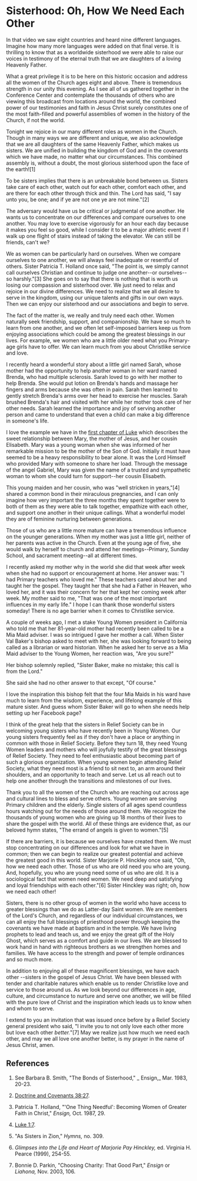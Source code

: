 # Sisterhood: Oh, How We Need Each Other

In that video we saw eight countries and heard nine different languages.
Imagine how many more languages were added on that final verse. It is
thrilling to know that as a worldwide sisterhood we were able to raise our
voices in testimony of the eternal truth that we are daughters of a loving
Heavenly Father.

What a great privilege it is to be here on this historic occasion and address
all the women of the Church ages eight and above. There is tremendous strength
in our unity this evening. As I see all of us gathered together in the
Conference Center and contemplate the thousands of others who are viewing this
broadcast from locations around the world, the combined power of our
testimonies and faith in Jesus Christ surely constitutes one of the most
faith-filled and powerful assemblies of women in the history of the Church, if
not the world.

Tonight we rejoice in our many different roles as women in the Church. Though
in many ways we are different and unique, we also acknowledge that we are all
daughters of the same Heavenly Father, which makes us sisters. We are unified
in building the kingdom of God and in the covenants which we have made, no
matter what our circumstances. This combined assembly is, without a doubt, the
most glorious sisterhood upon the face of the earth![1]

To be sisters implies that there is an unbreakable bond between us. Sisters
take care of each other, watch out for each other, comfort each other, and are
there for each other through thick and thin. The Lord has said, "I say unto
you, be one; and if ye are not one ye are not mine."[2]

The adversary would have us be critical or judgmental of one another. He wants
us to concentrate on our differences and compare ourselves to one another. You
may love to exercise vigorously for an hour each day because it makes you feel
so good, while I consider it to be a major athletic event if I walk up one
flight of stairs instead of taking the elevator. We can still be friends,
can't we?

We as women can be particularly hard on ourselves. When we compare ourselves
to one another, we will always feel inadequate or resentful of others. Sister
Patricia T. Holland once said, "The point is, we simply cannot call ourselves
Christian and continue to judge one another--or ourselves--so harshly."[3] She
goes on to say that there is nothing that is worth us losing our compassion
and sisterhood over. We just need to relax and rejoice in our divine
differences. We need to realize that we all desire to serve in the kingdom,
using our unique talents and gifts in our own ways. Then we can enjoy our
sisterhood and our associations and begin to serve.

The fact of the matter is, we really and truly need each other. Women
naturally seek friendship, support, and companionship. We have so much to
learn from one another, and we often let self-imposed barriers keep us from
enjoying associations which could be among the greatest blessings in our
lives. For example, we women who are a little older need what you Primary-age
girls have to offer. We can learn much from you about Christlike service and
love.

I recently heard a wonderful story about a little girl named Sarah, whose
mother had the opportunity to help another woman in her ward named Brenda, who
had multiple sclerosis. Sarah loved to go with her mother to help Brenda. She
would put lotion on Brenda's hands and massage her fingers and arms because
she was often in pain. Sarah then learned to gently stretch Brenda's arms over
her head to exercise her muscles. Sarah brushed Brenda's hair and visited with
her while her mother took care of her other needs. Sarah learned the
importance and joy of serving another person and came to understand that even
a child can make a big difference in someone's life.

I love the example we have in the [first chapter of
Luke](https://www.lds.org/scriptures/nt/luke/1?lang=eng) which describes the
sweet relationship between Mary, the mother of Jesus, and her cousin
Elisabeth. Mary was a young woman when she was informed of her remarkable
mission to be the mother of the Son of God. Initially it must have seemed to
be a heavy responsibility to bear alone. It was the Lord Himself who provided
Mary with someone to share her load. Through the message of the angel Gabriel,
Mary was given the name of a trusted and sympathetic woman to whom she could
turn for support--her cousin Elisabeth.

This young maiden and her cousin, who was "well stricken in years,"[4] shared
a common bond in their miraculous pregnancies, and I can only imagine how very
important the three months they spent together were to both of them as they
were able to talk together, empathize with each other, and support one another
in their unique callings. What a wonderful model they are of feminine
nurturing between generations.

Those of us who are a little more mature can have a tremendous influence on
the younger generations. When my mother was just a little girl, neither of her
parents was active in the Church. Even at the young age of five, she would
walk by herself to church and attend her meetings--Primary, Sunday School, and
sacrament meeting--all at different times.

I recently asked my mother why in the world she did that week after week when
she had no support or encouragement at home. Her answer was: "I had Primary
teachers who loved me." These teachers cared about her and taught her the
gospel. They taught her that she had a Father in Heaven, who loved her, and it
was their concern for her that kept her coming week after week. My mother said
to me, "That was one of the most important influences in my early life." I
hope I can thank those wonderful sisters someday! There is no age barrier when
it comes to Christlike service.

A couple of weeks ago, I met a stake Young Women president in California who
told me that her 81-year-old mother had recently been called to be a Mia Maid
adviser. I was so intrigued I gave her mother a call. When Sister Val Baker's
bishop asked to meet with her, she was looking forward to being called as a
librarian or ward historian. When he asked her to serve as a Mia Maid adviser
to the Young Women, her reaction was, "Are you sure?"

Her bishop solemnly replied, "Sister Baker, make no mistake; this call is from
the Lord."

She said she had no other answer to that except, "Of course."

I love the inspiration this bishop felt that the four Mia Maids in his ward
have much to learn from the wisdom, experience, and lifelong example of this
mature sister. And guess whom Sister Baker will go to when she needs help
setting up her Facebook page?

I think of the great help that the sisters in Relief Society can be in
welcoming young sisters who have recently been in Young Women. Our young
sisters frequently feel as if they don't have a place or anything in common
with those in Relief Society. Before they turn 18, they need Young Women
leaders and mothers who will joyfully testify of the great blessings of Relief
Society. They need to feel enthusiastic about becoming part of such a glorious
organization. When young women begin attending Relief Society, what they need
most is a friend to sit next to, an arm around their shoulders, and an
opportunity to teach and serve. Let us all reach out to help one another
through the transitions and milestones of our lives.

Thank you to all the women of the Church who are reaching out across age and
cultural lines to bless and serve others. Young women are serving Primary
children and the elderly. Single sisters of all ages spend countless hours
watching out for the needs of those around them. We recognize the thousands of
young women who are giving up 18 months of their lives to share the gospel
with the world. All of these things are evidence that, as our beloved hymn
states, "The errand of angels is given to women."[5]

If there are barriers, it is because we ourselves have created them. We must
stop concentrating on our differences and look for what we have in common;
then we can begin to realize our greatest potential and achieve the greatest
good in this world. Sister Marjorie P. Hinckley once said, "Oh, how we need
each other. Those of us who are old need you who are young. And, hopefully,
you who are young need some of us who are old. It is a sociological fact that
women need women. We need deep and satisfying and loyal friendships with each
other."[6] Sister Hinckley was right; oh, how we need each other!

Sisters, there is no other group of women in the world who have access to
greater blessings than we do as Latter-day Saint women. We are members of the
Lord's Church, and regardless of our individual circumstances, we can all
enjoy the full blessings of priesthood power through keeping the covenants we
have made at baptism and in the temple. We have living prophets to lead and
teach us, and we enjoy the great gift of the Holy Ghost, which serves as a
comfort and guide in our lives. We are blessed to work hand in hand with
righteous brothers as we strengthen homes and families. We have access to the
strength and power of temple ordinances and so much more.

In addition to enjoying all of these magnificent blessings, we have each other
--sisters in the gospel of Jesus Christ. We have been blessed with tender and
charitable natures which enable us to render Christlike love and service to
those around us. As we look beyond our differences in age, culture, and
circumstance to nurture and serve one another, we will be filled with the pure
love of Christ and the inspiration which leads us to know when and whom to
serve.

I extend to you an invitation that was issued once before by a Relief Society
general president who said, "I invite you to not only love each other more but
love each other _better._"[7] May we realize just how much we need each other,
and may we all love one another better, is my prayer in the name of Jesus
Christ, amen.

## References

  1.  See Barbara B. Smith, "The Bonds of Sisterhood," _ Ensign,_ Mar. 1983, 20-23.

  2.   [Doctrine and Covenants 38:27](https://www.lds.org/scriptures/dc-testament/dc/38.27?lang=eng#26).

  3.  Patricia T. Holland, "'One Thing Needful': Becoming Women of Greater Faith in Christ," _Ensign,_ Oct. 1987, 29.

  4.   [Luke 1:7](https://www.lds.org/scriptures/nt/luke/1.7?lang=eng#6).

  5.  "As Sisters in Zion," _Hymns,_ no. 309.

  6.   _Glimpses into the Life and Heart of Marjorie Pay Hinckley,_ ed. Virginia H. Pearce (1999), 254-55.

  7.  Bonnie D. Parkin, "Choosing Charity: That Good Part," _Ensign_ or _Liahona,_ Nov. 2003, 106.

